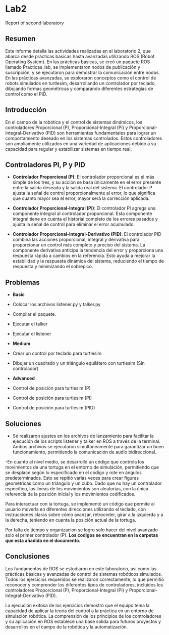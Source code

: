 # Lab2
Report of second laboratory

## Resumen
Este informe detalla las actividades realizadas en el laboratorio 2, que abarca desde prácticas básicas hasta avanzadas utilizando ROS (Robot Operating System). En las prácticas básicas, se creó un paquete ROS llamado Practicas_lab, se implementaron nodos de publicación y suscripción, y se ejecutaron para demostrar la comunicación entre nodos. En las prácticas avanzadas, se exploraron conceptos como el control de robots simulados en turtlesim, desarrollando un controlador por teclado, dibujando formas geométricas y comparando diferentes estrategias de control como el PID.

## Introducción

En el campo de la robótica y el control de sistemas dinámicos, los controladores Proporcional (P), Proporcional-Integral (PI) y Proporcional-Integral-Derivativo (PID) son herramientas fundamentales para lograr un comportamiento deseado en los sistemas controlados. Estos controladores son ampliamente utilizados en una variedad de aplicaciones debido a su capacidad para regular y estabilizar sistemas en tiempo real.

## Controladores PI, P y PID

- **Controlador Proporcional (P)**: El controlador proporcional es el más simple de los tres, y su acción se basa únicamente en el error presente entre la salida deseada y la salida real del sistema. El controlador P ajusta la señal de control proporcionalmente al error, lo que significa que cuanto mayor sea el error, mayor será la corrección aplicada.

- **Controlador Proporcional-Integral (PI)**: El controlador PI agrega una componente integral al controlador proporcional. Esta componente integral tiene en cuenta el historial completo de los errores pasados y ajusta la señal de control para eliminar el error acumulado.

- **Controlador Proporcional-Integral-Derivativo (PID)**: El controlador PID combina las acciones proporcional, integral y derivativa para proporcionar un control más completo y preciso del sistema. La componente derivativa anticipa la tendencia del error y proporciona una respuesta rápida a cambios en la referencia. Esto ayuda a mejorar la estabilidad y la respuesta dinámica del sistema, reduciendo el tiempo de respuesta y minimizando el sobrepico.

## Problemas

- **Basic**
- Colocar los archivos listener.py y talker.py
- Compilar el paquete.
- Ejecutar el talker
- Ejecutar el listener
  
- **Medium**
- Crear un control por teclado para turtlesim
- Dibujar un cuadrado y un triángulo equilátero con turtlesim (Sin controlador)
  
- **Advanced**
- Control de posición para turtlesim (P)
- Control de posición para turtlesim (PI)
- Control de posición para turtlesim (PID)

## Soluciones  

- Se realizaron ajustes en los archivos de lanzamiento para facilitar la ejecución de los scripts listener y talker en ROS a través de la terminal. Ambos archivos se ejecutaron simultáneamente para garantizar un buen funcionamiento, permitiendo la comunicación de audio bidireccional.

-En cuanto al nivel medio, se desarrolló un código que controla los movimientos de una tortuga en el entorno de simulación, permitiendo que se desplace según lo especificado en el código y rote en ángulos predeterminados. Esto se repitió varias veces para crear figuras geométricas como un triángulo y un cubo. Dado que no hay un controlador específico, las líneas de los movimientos son aleatorias, con la única referencia de la posición inicial y los movimientos codificados.

Para interactuar con la tortuga, se implementó un código que permite al usuario moverla en diferentes direcciones utilizando el teclado, con instrucciones claras sobre cómo avanzar, retroceder, girar a la izquierda y a la derecha, teniendo en cuenta la posición actual de la tortuga.

Por falta de tiempo y organizacion se logro solo hacer del nivel avanzado solo el primer controlador (P).
**Los codigos se encuentran en la carpetas que esta añadida en el documento.**
    
## Conclusiones

Los fundamentos de ROS se estudiaron en este laboratorio, así como las prácticas básicas y avanzadas de control de sistemas robóticos simulados. Todos los ejercicios requeridos se realizaron correctamente, lo que permitió reconocer y comprender los diferentes tipos de controladores, incluidos los controladores Proporcional (P), Proporcional-Integral (PI) y Proporcional-Integral-Derivativo (PID).

La ejecución exitosa de los ejercicios demostró que el equipo tenía la capacidad de aplicar la teoría del control a la práctica en un entorno de simulación robótica. La comprensión de los principios de los controladores y su aplicación en ROS establece una base sólida para futuros proyectos y desarrollos en el campo de la robótica y la automatización.
